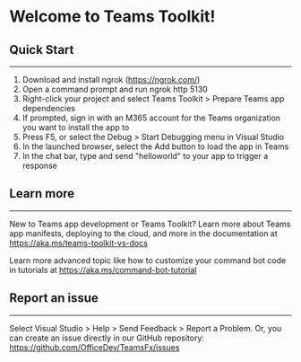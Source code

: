 # Welcome to Teams Toolkit!

## Quick Start
-------------------------
1. Download and install ngrok (https://ngrok.com/)
2. Open a command prompt and run ngrok http 5130
3. Right-click your project and select Teams Toolkit > Prepare Teams app dependencies
4. If prompted, sign in with an M365 account for the Teams organization you want 
to install the app to
5. Press F5, or select the Debug > Start Debugging menu in Visual Studio
6. In the launched browser, select the Add button to load the app in Teams
7. In the chat bar, type and send "helloworld" to your app to trigger a response

## Learn more
-------------------------
New to Teams app development or Teams Toolkit? Learn more about 
Teams app manifests, deploying to the cloud, and more in the documentation 
at https://aka.ms/teams-toolkit-vs-docs

Learn more advanced topic like how to customize your command bot code in 
tutorials at https://aka.ms/command-bot-tutorial

## Report an issue
-------------------------
Select Visual Studio > Help > Send Feedback > Report a Problem. 
Or, you can create an issue directly in our GitHub repository: 
https://github.com/OfficeDev/TeamsFx/issues
